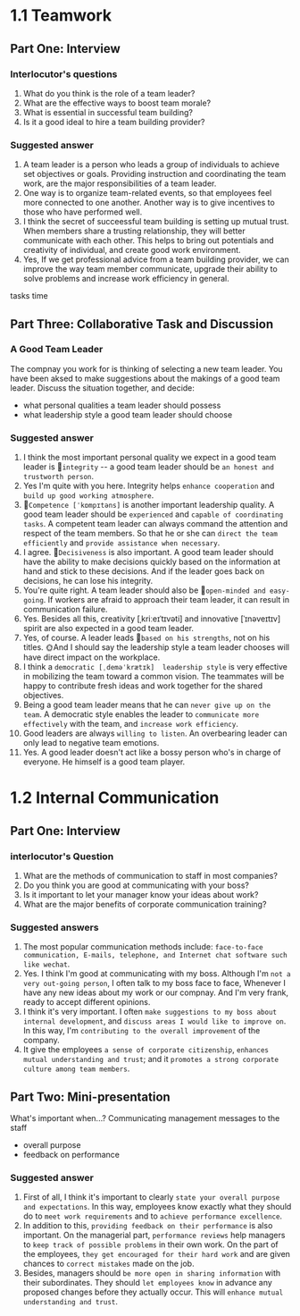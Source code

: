 # 1.1 Teamwork

## Part One: Interview
### Interlocutor's questions
1. What do you think is the role of a team leader?
2. What are the effective ways to boost team morale?
3. What is essential in successful team building?
4. Is it a good ideal to hire a team building provider?
### Suggested answer
1. A team leader is a person who leads a group of individuals to achieve set objectives or goals. Providing instruction and coordinating the team work, are the major responsibilities of a team leader.
2. One way is to organize team-related events, so that employees feel more connected to one another. Another way is to give incentives to those who have performed well.
3. I think the secret of succeessful team building is setting up mutual trust. When members share a trusting relationship, they will better communicate with each other. This helps to bring out potentials and creativity of individual, and create good work environment.
4. Yes, If we get professional advice from a team building provider, we can improve the way team member communicate, upgrade their ability to solve problems and increase work efficiency in general.

tasks time

## Part Three: Collaborative Task and Discussion
### A Good Team Leader
The compnay you work for is thinking of selecting a new team leader. You have been aksed to make suggestions about the makings of a good team leader.
Discuss the situation together, and decide:
- what personal qualities a team leader should possess
- what leadership style a good team leader should choose

### Suggested answer
1. I think the most important personal quality we expect in a good team leader is 🎈`integrity` -- a good team leader should be `an honest and trustworth person`.
1. Yes I'm quite with you here. Integrity helps `enhance cooperation` and `build up good working atmosphere`.
1. 🎈`Competence [ˈkɒmpɪtəns]` is another important leadership quality. A good team leader should be `experienced` and `capable of coordinating tasks`. A competent team leader can always command the attention and respect of the team members. So that he or she can `direct the team efficiently` and `provide assistance when necessary`.
1. I agree. 🎈`Decisiveness` is also important. A good team leader should have the ability to make decisions quickly based on the information at hand and stick to these decisions. And if the leader goes back on decisions, he can lose his integrity.
1. You're quite right. A team leader should also be 🎈`open-minded and easy-going`. If workers are afraid to approach their team leader, it can result in communication failure.
1. Yes. Besides all this, creativity [ˌkriːeɪˈtɪvəti]  and innovative [ˈɪnəveɪtɪv]  spirit are also expected in a good team leader.
1. Yes, of course. A leader leads 🎈`based on his strengths`, not on his titles. 🌞And I should say the leadership style a team leader chooses will have direct impact on the workplace.
1. I think a `democratic [ˌdeməˈkrætɪk]  leadership style` is very effective in mobilizing the team toward a common vision. The teammates will be happy to contribute fresh ideas and work together for the shared objectives.
1. Being a good team leader means that he can `never give up on the team`. A democratic style enables the leader to `communicate more effectively` with the team, and `increase work efficiency`.
1. Good leaders are always `willing to listen`. An overbearing leader can only lead to negative team emotions.
1. Yes. A good leader doesn't act like a bossy person who's in charge of everyone. He himself is a good team player.

# 1.2 Internal Communication
## Part One: Interview
### interlocutor's Question
1. What are the methods of communication to staff in most companies?
1. Do you think you are good at communicating with your boss?
1. Is it important to let your manager know your ideas about work?
1. What are the major benefits of corporate communication training?
### Suggested answers
1. The most popular communication methods include: `face-to-face communication, E-mails, telephone, and Internet chat software such like wechat`.
1. Yes. I think I'm good at communicating with my boss. Although I'm `not a very out-going person`, I often talk to my boss face to face, Whenever I have any new ideas about my work or our compnay. And I'm very frank, ready to accept different opinions.
1. I think it's very important. I often `make suggestions to my boss about internal development`, and `discuss areas I would like to improve on`. In this way, I'm `contributing to the overall improvement` of the company.
1. It give the employees `a sense of corporate citizenship`, `enhances mutual understanding and trust`; and it `promotes a strong corporate culture among team members`.

## Part Two: Mini-presentation
What's important when...?
Communicating management messages to the staff
- overall purpose
- feedback on performance

### Suggested answer
1. First of all, I think it's important to clearly `state your overall purpose and expectations`. In this way, employees know exactly what they should do to `meet work requirements` and to `achieve performance excellence`.
1. In addition to this, `providing feedback on their performance` is also important. On the managerial part, `performance reviews` help managers to `keep track of possible problems` in their own work. On the part of the employees, `they get encouraged for their hard work` and are given chances to `correct mistakes` made on the job.
1. Besides, managers should `be more open in sharing information` with their subordinates. They should `let employees know` in advance any proposed changes before they actually occur. This will `enhance mutual understanding and trust`.

